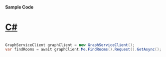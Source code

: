 #### Sample Code
# [C#](#tab/Csharp)

```C#

GraphServiceClient graphClient = new GraphServiceClient();
var findRooms = await graphClient.Me.FindRooms().Request().GetAsync();

```
